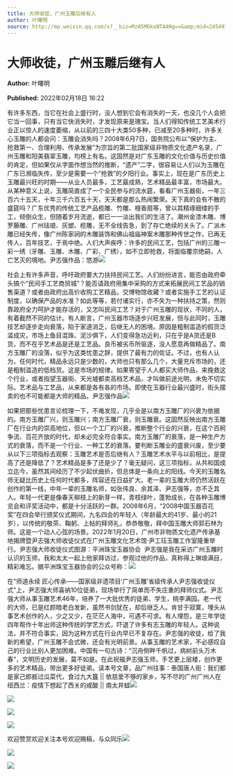 ```yaml
---
title: 大师收徒，广州玉雕后继有人
author: 叶曙明
source: http://mp.weixin.qq.com/s?__biz=MzA5MDkxNTA4Ng==&amp;mid=2454911975&amp;idx=1&amp;sn=b0b9ece8d997625f150a69ffac750799&amp;chksm=87a23386b0d5ba9086c8a995c05aaa92ef17619df3022edca642ad9b5422400c3409806a1c99&poc_token=HJ_Do2ejHyO-wNZGG8Q1S8FdPgy1YBBEob-nUEme
---
```


# 大师收徒，广州玉雕后继有人

**Author:** 叶曙明

**Published:** 2022年02月18日 16:22

有许多东西，当它在社会上盛行时，没人想到它会有消失的一天，也没几个人会把它当一回事，只有当它快消失时，才发现原来是瑰宝。当人们得知传统工艺美术行业正以惊人的速度萎缩，从以前的三四十大类50多种，已减至20多种时，许多关心玉雕的人都会问：玉雕会消失吗？2008年6月7日，国务院公布以“保护为主、抢救第一、合理利用、传承发展”为宗旨的第二批国家级非物质文化遗产名录，广州玉雕和阳美翡翠玉雕，均榜上有名。这固然是对广东玉雕的文化价值与历史价值的肯定，但如果仅从字面作想当然的推断，“遗产”二字，很容易让人们以为玉雕在广东已濒临失传，至少是需要一个“抢救”的夕阳行业。事实上，现在是广东历史上玉雕最兴旺的时期——从业人员最多，工艺最成熟，艺术精品最丰富，市场最大。从某种意义上说，玉雕简直成了一个全民参与的流水筵，看看广州玉器街，一年三百六十五天，十年三千六百五十天，天天都是那么热闹繁荣。天下真的会有不散的盛筵吗？广东优秀的传统工艺产品榄雕、竹雕、檀香扇等，曾以其精琢细缕的手工，倾倒众生，但随着岁月流逝，都已一一淡出我们的生活了。潮州金漆木雕、博罗藤雕、广州珐琅、灰塑、榄雕，无不全线告急，到了存亡绝续的关头了。广派木雕已经失传，像广州陈家祠的木雕装饰和佛山祖庙神案木雕那种传世之作，已再无传人，百年技艺，于焉中绝。人们大声疾呼：许多的民间工艺，包括广州的三雕一彩一绣（牙雕、玉雕、木雕、广彩、广绣），如不立即抢救，将面临覆宗绝嗣，人亡艺灭的境地。尹志强作品：悠游![](https://mmbiz.qpic.cn/mmbiz_jpg/PJWG74pLsMayvR1AyLpp1OwsWXJhmAMu6hEnyJ4hyVxh2jeFxNGwngJfdXCj1cuXFPwvvJjPH1NhDydQF15CRA/640?wx_fmt=jpeg)

社会上有许多声音，呼吁政府要大力扶持民间工艺。人们纷纷进言，能否由政府牵头搞个“民间手工艺商贸城”？能否请政府用集中采购的方式来拓展民间工艺品的销售渠道？或者由政府出高价收购工艺精品，交博物馆收藏？或者实施手工艺的认证制度，以确保产品的水准？如此等等，若付诸实行，亦不失为一种扶持之策，然则靠政府全力呵护才能存活的，又怎叫民间工艺？对于广州玉雕的现状，不同的人，有着截然不同的估计。有人断言，广州玉器市场逐步兴旺发展，但与此同时，玉雕技艺却逐步走向衰落，陷于家道消乏，后继无人的困境。原因是粗制滥造的假货泛滥成灾，市场上鱼目混珠、泥沙俱下，人们变得急功近利，只在乎是A货还是B货，而不在乎艺术品是还是工艺品。良币被劣币所驱逐，没人愿意再做精品了。南方玉雕厂的没落，似乎为这类忧患之辞，提供了最有力的佐证。不过，也有人认为，任何时代，精品永远只是少数的，大师也只有那么几个，大量充斥市场的，还是粗制滥造的低档货。这是市场的规律。如果寄望于人人都买大师作品，来挽救这个行业，或者指望玉器街、天光墟都卖高档艺术品，才叫做前途光明，未免不切实际。艺术品与工艺品，从来都是各有各的市场。即使在玉器行业最兴盛时，街头摆卖的也不可能都是大师的精品。尹志强作品![](https://mmbiz.qpic.cn/mmbiz_jpg/PJWG74pLsMYR4sjWG8QIjWsdicvbWDwUJoz1vbY84Yo0AJyYdxyso4yibWWwQXvBRvL6IzKbcxumao53uYOLWYYw/640)

如果把那些忧患言论梳理一下，不难发现，几乎全是以南方玉雕厂的兴衰为依据的。南方玉雕厂兴，则玉雕兴；南方玉雕厂衰，则玉雕衰。这固然反映出南方玉雕厂在行业内的崇高地位，但以一个工厂的兴衰，推断整个行业的兴衰，在这个百舸争流、百花齐放的时代，却未必完全符合事实。南方玉雕厂的衰落，是一种生产方式的衰落，而不是一个行业、一种工艺的衰落。要判断玉雕业的盛衰兴废，至少要从以下三项指标去观察：玉雕艺术是否后继有人？玉雕艺术水平与以前相比，是提高了还是降低了？艺术精品是多了还是少了？毫无疑问，这三项指标，从共和国成立迄今，虽然其间经历了不少起伏曲折，但总体是一条向上的阳线。今天的玉雕名师无疑比历史上任何时代都多，阵容还在日益扩大。老一辈的玉雕大师仍然活跃在创作的第一线，中年一辈的玉雕名师，如张伟良、余其泽、尹志强等，亦不乏其人。年轻一代更是像春天柳枝上的新芽一样，青枝绿叶，蓬勃成长，在各种玉雕博览会和评奖活动中，都是十分活跃的一群。2008年6月，“2008中国玉器百花奖”在四会举行颁奖仪式期间，九名四会的年轻人（年龄最大的41岁、最小的21岁），以传统的敬茶、鞠躬、上帖的拜师礼，恭恭敬敬，拜中国玉雕大师郭石林为师。这是一个动人心弦的场景。2022年1月20日，广州市非物质文化遗产传承基地揭牌暨尹志强大师收徒仪式在广州玉雕文化艺术馆·尹工珏玉雕工作室隆重举行。尹志强大师收徒仪式图源：平洲珠宝玉器协会  尹志强是我在采访广州玉雕时认识的玉师，我和太太一起上他家拜访过，参观过他的作品，真称得上琳琅满目，精彩难忘。据平洲珠宝玉器协会的公众号称：![](https://mmbiz.qpic.cn/mmbiz_jpg/PJWG74pLsMYR4sjWG8QIjWsdicvbWDwUJLMdLsyhUbSIBaMcBOjA6VwPC5eeDZeGUyd2qiaRn2p2n0eRCwsImnuQ/640)

在“师道永续 匠心传承——国家级非遗项目‘广州玉雕’省级传承人尹志强收徒仪式”上，尹志强大师喜纳10位徒弟，现场举行了简单而不失庄重的拜师仪式。尹志强大师从事玉雕艺术46年，培养了一大批优秀的徒弟、学生，桃李满园。老一代的大师，已是红颜暗老白发新，虽然书剑犹在，却后继乏人。肯甘于寂寞，埋头从事艺术创作的人，少之又少，在茫茫人海中，可遇不可求。有人埋怨，是三年学徒四年帮作十年出师这种传统的学艺方式，吓退了许多有志玉雕的年轻人。这种说法，并不符合事实，因为这种方式在行业内早已不复存在。尹志强的收徒，给了我新的希望，广州玉雕不会式微，还会有光明前景。从事玉雕的艺术家，不必感叹自己的行业比别人更加困难。中国有一句古诗：“沉舟侧畔千帆过，病树前头万木春”，文明历史的发展，莫不如是。在此祝福尹志强玉师，手艺更上层楼，创作更多的艺术精品，带出更多好徒弟。读本号文章，品广州往事：泰国唐人街：我们都是家己郎捱过瓜菜代，食过九大簋 || 依慈爱不够的家乡，写不尽的广州广州人在纽西兰：疫情下想起了西关的咸酸 || 南太井蛙![](https://mmbiz.qpic.cn/mmbiz_jpg/PJWG74pLsMYR4sjWG8QIjWsdicvbWDwUJaptpqMuV0rE206t0owh7ibq5CMpdgFyDkTwPc9y68T5HuLRBiae7g0jw/640)

![](https://mmbiz.qpic.cn/mmbiz_jpg/PJWG74pLsMYR4sjWG8QIjWsdicvbWDwUJQ67UvG3NIF84UAyO9ZKJxmBoejHCFicl3O1dYhCx6IVexK5YKAeITvQ/640)

![](https://mmbiz.qpic.cn/mmbiz_gif/Ljib4So7yuWiaQk7pZicvVqnhcMiaUb0f2plcBLJQI2hbTHX02B5MSIFMNbicXTTm8z2ldJ9nzXblLgO6QFiaSoqA37g/640?wx_fmt=gif)

![](https://mmbiz.qpic.cn/mmbiz_gif/PJWG74pLsMayvR1AyLpp1OwsWXJhmAMusfs1pQabdPdhBk4997RJ6orCd8NJIkE6QtgAQLO9aEydzZrVqqk7ew/640?wx_fmt=gif)



欢迎赞赏欢迎关注本号欢迎赐稿，与众同乐![](https://mmbiz.qpic.cn/mmbiz_gif/PJWG74pLsMY4kze1RswORlwIruFfBicEYeomLV8Tjs3AO8zO5OIk2usXQ2wZOicfrAxou4MXF2OLDPUcfQiafn3SA/640?wx_fmt=gif)

![](https://mmbiz.qpic.cn/mmbiz_jpg/PJWG74pLsMZW3Aw2JDzTfsKiankEa5vzfYXvfGciaBdWgpvITsLiaXWe997V7gXqibMVQBgGniamyKjZC5HHQTgCicgQ/640?wx_fmt=jpeg)

![](https://mmbiz.qpic.cn/mmbiz_png/PJWG74pLsMbxzxSWsbSxWa401icEeDUWiawxAxbdgTq3LmtribGicfmgEgabFONInhdrQRwY9Y4pmxRGlAoaQAaMDA/640?wx_fmt=png)



